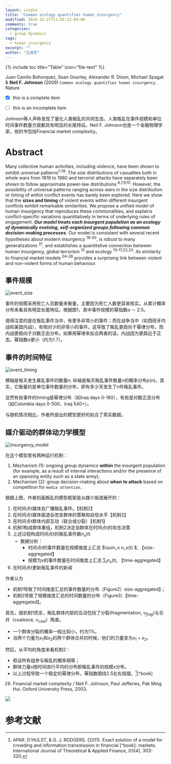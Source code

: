 ```yaml
---
layout: single
title: "Common ecology quantifies human insurgency"
modified: 2016-12-27T11:55:22-04:00
comments: true
categories:
  - group dynamics
tags:
  - human insurgency
excerpt: ""
author: "王成军"
---
```


{% include toc title="Table" icon="file-text" %}

Juan Camilo Bohorquez, Sean Gourley, Alexander R. Dixon, Michael Spagat & **Neil F. Johnson** (2009) ``Common ecology quantifies human insurgency``. Nature


- [x] this is a complete item
- [ ] this is an incomplete item


Johnson等人声称发现了量化人类叛乱的共同生态。人类叛乱在事件规模和单位时间事件数量方面都具有明显的长尾特征。Neil F. Johnson也是一个金融物理学家，他的书包括Financial market complexity。

# Abstract
Many collective human activities, including violence, have been shown to exhibit universal patterns<sup>1–19</sup>. The size distributions of casualties both in whole wars from 1816 to 1980 and terrorist attacks have separately been shown to follow approximate power-law distributions <sup>6,7,9,10</sup>. However, the possibility of universal patterns ranging across wars in the size distribution or timing of within conflict events has barely been explored. Here we show that the **sizes and timing** of violent events within different insurgent conflicts exhibit remarkable similarities. We propose a unified model of human insurgency that reproduces these commonalities, and explains conflict-specific variations quantitatively in terms of underlying rules of engagement. **_Our model treats each insurgent population as an ecology of dynamically evolving, self-organized groups following common decision-making processes._** Our model is consistent with several recent hypotheses about modern insurgency <sup>18–20</sup>, is robust to many generalizations <sup>21</sup>, and establishes a quantitative connection between human insurgency, global terrorism <sup>10</sup> and ecology <sup>13–17,22,23</sup>. Its similarity to financial market models <sup>24–26</sup> provides a surprising link between violent and non-violent forms of human behaviour.

## 事件规模

![event_size](http://oaf2qt3yk.bkt.clouddn.com/2ac3ad1f05afe7d5d2e5e4c81f84612a.png)

事件的规模采用死亡人员数量来衡量，主要因为死亡人数更容易核实。从累计概率分布来看具有明显长尾特征。根据图1，其中事件规模的幂指数$\alpha \sim 2.5$。


值得注意的是在叛乱事件当中，有更多非常小的事件；而在战争当中（如西班牙内战和美国内战），有相对少的非常小的事件。这导致了叛乱更趋向于幂律分布，而内战更趋向于对数正态分布。如果用幂律来拟合两者的话，内战因为更趋近于正态，幂指数$\alpha$更小（约为1.7）。

## 事件的时间特征

![event_timing](http://oaf2qt3yk.bkt.clouddn.com/4cdcec77309bb63a0b788f604d76f22d.png)

横轴是每天发生暴乱事件的数量$n$, 纵轴是每天叛乱事件数量n的概率分布$p(n)$。其实，它衡量的是单位事件数量的分布，即有多少天发生了n件叛乱事件。

显然有些事件的timing是幂律分布（如Iraq days 0-180），有些是对数正态分布（如Colombia days 0-500、Iraq 540+）。

与随机情况相比，作者所提出的模型更好的拟合了真实数据。

## 媒介驱动的群体动力学模型

![insurgency_model](http://oaf2qt3yk.bkt.clouddn.com/5ed94c5298fa1ccc0098a02a38aed152.png)

在这个模型里有两种运行机制：

1. Mechanism (1): ongoing group dynamics **within** the insurgent population (for example, as a result of internal interactions and/or the presence of an opposing entity such as a state army);
2. Mechanism (2): group decision-making about **when to attack** based on competition for ``media attention``.

根据上图，作者刻画叛乱的模型框架是从媒介报道展开的：

1. 在时间点t媒体会广播叛乱事件。【机制2】
2. 在时间点t媒体报道会改变群体的策略和自信水平【机制2】
3. 在时间点t群体内部互动（联合或分裂）【机制1】
4. 机制1构成群体重组，机制2决定自群体在时间点t的攻击决策
5. 上述过程构成时间点t的叛乱事件数$n_x(t)$
    - 数据分析：
      - 时间点t的事件数量在规模维度上汇总 $\sum_x n_x(t) $, 【size-aggregated】
      - 规模为x的事件数量在时间维度上汇总 $\sum_t n_x (t)$, 【time-aggregated】
6. 在时间点t更新叛乱事件的新闻

作者认为

- 机制1导致了时间维度汇总的事件数量的分布（Figure2）size-aggregated】；
- 机制2导致了规模维度汇总的时间数量的分布（Figure3）【time-aggregated】。

首先，就机制1而言，叛乱群体内部的互动包括了分裂(fragmentation, $v_{frag}$)与合并（coalesce, $v_{coal}$）两类。
  - 一个群体分裂的概率一般比较小，约为1%。
  - 当两个力量为$s_1$和$s_2$的两个群体合并的时候，他们的力量变为$s_1 + s_2$。

然后，从平均的角度来看机制2：
  - 假设所有组参与叛乱的概率相等；
  - 群体力量$s$按时间进行平均的分布即叛乱事件的规模$x$分布。
  - 以上过程导致一个稳定的幂律分布，幂指数围绕2.5左右摇摆。[^finance][^book]

[^finance]: APAR. D'HULST, & G. J. RODGERS. (2011). Exact solution of a model for crowding and information transmission in financial [^book]: markets. International Journal of Theoretical & Applied Finance, 03(4), 303-320.

26. Financial market complexity / Neil F. Johnson, Paul Jefferies, Pak Ming Hui. Oxford University Press, 2003.
  
![](http://oaf2qt3yk.bkt.clouddn.com/schema_regime.PNG)  



# 参考文献


